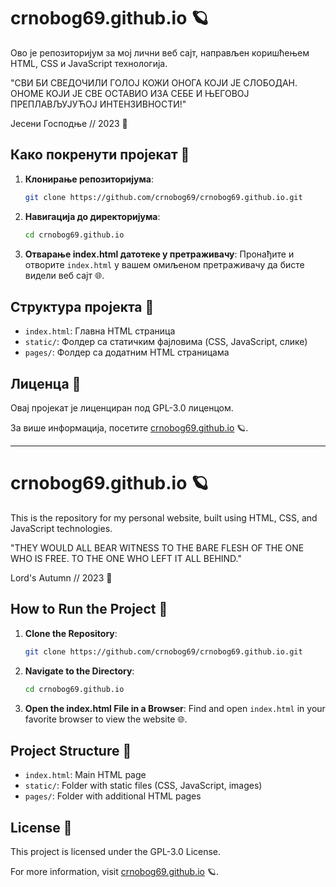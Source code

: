 # crnobog69.github.io 🪐

Ово је репозиторијум за мој лични веб сајт, направљен коришћењем HTML, CSS и JavaScript технологија. 

"СВИ БИ СВЕДОЧИЛИ ГОЛОЈ КОЖИ ОНОГА КОЈИ ЈЕ СЛОБОДАН. ОНОМЕ КОЈИ ЈЕ СВЕ ОСТАВИО ИЗА СЕБЕ И ЊЕГОВОЈ ПРЕПЛАВЉУЈУЋОЈ ИНТЕНЗИВНОСТИ!"

Јесени Господње // 2023 🍂

## Како покренути пројекат 🚀

1. **Клонирање репозиторијума**:
   ```bash
   git clone https://github.com/crnobog69/crnobog69.github.io.git
   ```
2. **Навигација до директоријума**:
   ```bash
   cd crnobog69.github.io
   ```
3. **Отварање index.html датотеке у претраживачу**:
   Пронађите и отворите `index.html` у вашем омиљеном претраживачу да бисте видели веб сајт 🌐.

## Структура пројекта 📁

- `index.html`: Главна HTML страница
- `static/`: Фолдер са статичким фајловима (CSS, JavaScript, слике)
- `pages/`: Фолдер са додатним HTML страницама

## Лиценца 📜

Овај пројекат је лиценциран под GPL-3.0 лиценцом.

За више информација, посетите [crnobog69.github.io](https://crnobog69.github.io) 🪐.

---

# crnobog69.github.io 🪐

This is the repository for my personal website, built using HTML, CSS, and JavaScript technologies.

"THEY WOULD ALL BEAR WITNESS TO THE BARE FLESH OF THE ONE WHO IS FREE. TO THE ONE WHO LEFT IT ALL BEHIND."

Lord's Autumn // 2023 🍂

## How to Run the Project 🚀

1. **Clone the Repository**:
   ```bash
   git clone https://github.com/crnobog69/crnobog69.github.io.git
   ```
2. **Navigate to the Directory**:
   ```bash
   cd crnobog69.github.io
   ```
3. **Open the index.html File in a Browser**:
   Find and open `index.html` in your favorite browser to view the website 🌐.

## Project Structure 📁

- `index.html`: Main HTML page
- `static/`: Folder with static files (CSS, JavaScript, images)
- `pages/`: Folder with additional HTML pages

## License 📜

This project is licensed under the GPL-3.0 License.

For more information, visit [crnobog69.github.io](https://crnobog69.github.io) 🪐.
